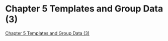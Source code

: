 # Chapter 5 Templates and Group Data (3)
[Chapter 5 Templates and Group Data (3)](https://aiwithcloud.com/2022/09/15/chapter_5_templates_and_group_data_3/)